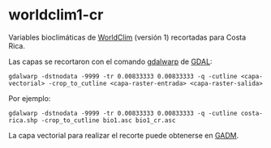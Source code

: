 # worldclim1-cr
Variables bioclimáticas de [WorldClim](http://www.worldclim.org) (versión 1) recortadas para Costa Rica.

Las capas se recortaron con el comando [gdalwarp](https://www.gdal.org/gdalwarp.html) de [GDAL](https://gdal.org/):
```
gdalwarp -dstnodata -9999 -tr 0.00833333 0.00833333 -q -cutline <capa-vectorial> -crop_to_cutline <capa-raster-entrada> <capa-raster-salida>
```

Por ejemplo:
```
gdalwarp -dstnodata -9999 -tr 0.00833333 0.00833333 -q -cutline costa-rica.shp -crop_to_cutline bio1.asc bio1_cr.asc
```

La capa vectorial para realizar el recorte puede obtenerse en [GADM](https://gadm.org).
